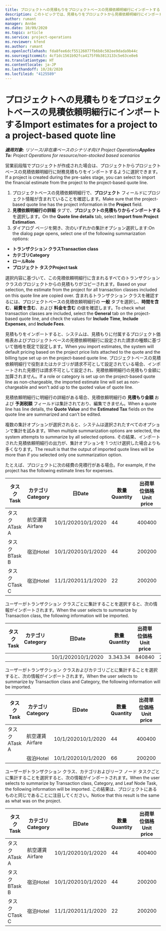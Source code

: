 ```yaml
---
title: プロジェクトへの見積もりをプロジェクトベースの見積依頼明細行にインポートする
description: このトピックでは、見積もりをプロジェクトから見積依頼明細行にインポートすることに関する情報を提供します。
author: rumant
manager: Annbe
ms.date: 10/09/2020
ms.topic: article
ms.service: project-operations
ms.reviewer: kfend
ms.author: rumant
ms.openlocfilehash: fda8fee6dcf55126077fb6b8c502ee9dada9b44c
ms.sourcegitcommit: 4cf1dc1561b92fca4175f0b3813133c5e63ce8e6
ms.translationtype: HT
ms.contentlocale: ja-JP
ms.lasthandoff: 10/28/2020
ms.locfileid: "4125589"
---
```

# <a name="import-estimates-for-a-project-to-a-project-based-quote-line"></a><span data-ttu-id="2659f-103">プロジェクトへの見積もりをプロジェクトベースの見積依頼明細行にインポートする</span><span class="sxs-lookup"><span data-stu-id="2659f-103">Import estimates for a project to a project-based quote line</span></span>

<span data-ttu-id="2659f-104">_**適用対象:** リソース/非在庫ベースのシナリオ向け Project Operations_</span><span class="sxs-lookup"><span data-stu-id="2659f-104">_**Applies To:** Project Operations for resource/non-stocked based scenarios_</span></span>


<span data-ttu-id="2659f-105">営業前段階でプロジェクトが作成された場合は、プロジェクトからプロジェクトベースの見積依頼明細行に財務見積もりをインポートするように選択できます。</span><span class="sxs-lookup"><span data-stu-id="2659f-105">If a project is created during the pre-sales stage, you can select to import the financial estimate from the project to the project-based quote line.</span></span>

1. <span data-ttu-id="2659f-106">プロジェクトベースの見積依頼明細行で、**プロジェクト** フィールドにプロジェクト情報が含まれていることを確認します。</span><span class="sxs-lookup"><span data-stu-id="2659f-106">Make sure that the project-based quote line has the project information in the **Project** field.</span></span>
2. <span data-ttu-id="2659f-107">**見積依頼明細行の詳細** タブで、**プロジェクトの見積もりからインポートする** を選択します。</span><span class="sxs-lookup"><span data-stu-id="2659f-107">On the **Quote line details** tab, select **Import from Project Estimation**.</span></span>
3. <span data-ttu-id="2659f-108">ダイアログ ページを開き、次のいずれかの集計オプション選択します:</span><span class="sxs-lookup"><span data-stu-id="2659f-108">On the dialog page opens, select one of the following summarization options:</span></span>

  - <span data-ttu-id="2659f-109">**トランザクション クラス**</span><span class="sxs-lookup"><span data-stu-id="2659f-109">**Transaction class**</span></span>
  - <span data-ttu-id="2659f-110">**カテゴリ**</span><span class="sxs-lookup"><span data-stu-id="2659f-110">**Category**</span></span>
  - <span data-ttu-id="2659f-111">**ロール**</span><span class="sxs-lookup"><span data-stu-id="2659f-111">**Role**</span></span> 
  - <span data-ttu-id="2659f-112">**プロジェクト タスク**</span><span class="sxs-lookup"><span data-stu-id="2659f-112">**Project task**</span></span>

<span data-ttu-id="2659f-113">選択内容に基づいて、この見積依頼明細行に含まれるすべてのトランザクション クラスのプロジェクトからの見積もりがコピーされます。</span><span class="sxs-lookup"><span data-stu-id="2659f-113">Based on your selection, the estimate from the project for all transaction classes included on this quote line are copied over.</span></span> <span data-ttu-id="2659f-114">含まれるトランザクション クラスを確認するには、プロジェクトベースの見積依頼明細行の **一般** タブを選択し、**時間を含む**、**経費を含む**、および **料金を含む** の値を確認します。</span><span class="sxs-lookup"><span data-stu-id="2659f-114">To check what transaction classes are included, select the **General** tab on the project-based quote line, and check the values for **Include Time**, **Include Expenses**, and **Include Fees**.</span></span>

<span data-ttu-id="2659f-115">見積もりをインポートすると、システムは、見積もりに付属するプロジェクト価格表およびプロジェクトベースの見積依頼明細行に設定された請求の種類に基づいて価格を既定で設定します。</span><span class="sxs-lookup"><span data-stu-id="2659f-115">When you import estimates, the system will default pricing based on the project price lists attached to the quote and the billing type set up on the project-based quote line.</span></span> <span data-ttu-id="2659f-116">プロジェクトベースの見積依頼明細行で役割またはカテゴリが請求不可として設定されている場合、インポートされた見積行は請求不可として設定され、見積依頼明細行の見積もり金額に加算されません。</span><span class="sxs-lookup"><span data-stu-id="2659f-116">If a role or category is set up on the project-based quote line as non-chargeable, the imported estimate line will set as non-chargeable and won't add up to the quoted value of quote line.</span></span>

<span data-ttu-id="2659f-117">見積依頼明細行に明細行の詳細がある場合、見積依頼明細行の **見積もり金額** および **予測税額** フィールドは集計されており、編集できません。</span><span class="sxs-lookup"><span data-stu-id="2659f-117">When a quote line has line details, the **Quote Value** and the **Estimated Tax** fields on the quote line are summarized and can't be edited.</span></span>

<span data-ttu-id="2659f-118">複数の集計オプションが選択されると、システムは選択されたすべてのオプションで集計を試みます。</span><span class="sxs-lookup"><span data-stu-id="2659f-118">When multiple summarization options are selected, the system attempts to summarize by all selected options.</span></span> <span data-ttu-id="2659f-119">その結果、インポートされた見積依頼明細行の出力が、集計オプションを 1 つだけ選択した場合よりも多くなります。</span><span class="sxs-lookup"><span data-stu-id="2659f-119">The result is that the output of imported quote lines will be more than if you selected only one summarization option.</span></span>

<span data-ttu-id="2659f-120">たとえば、プロジェクトに次の経費の見積行がある場合。</span><span class="sxs-lookup"><span data-stu-id="2659f-120">For example, if the project has the following estimate lines for expenses.</span></span>

| <span data-ttu-id="2659f-121">タスク​</span><span class="sxs-lookup"><span data-stu-id="2659f-121">Task</span></span> | <span data-ttu-id="2659f-122">カテゴリ</span><span class="sxs-lookup"><span data-stu-id="2659f-122">Category</span></span> | <span data-ttu-id="2659f-123">日</span><span class="sxs-lookup"><span data-stu-id="2659f-123">Date</span></span> | <span data-ttu-id="2659f-124">数量</span><span class="sxs-lookup"><span data-stu-id="2659f-124">Quantity</span></span> | <span data-ttu-id="2659f-125">出荷単位価格</span><span class="sxs-lookup"><span data-stu-id="2659f-125">Unit price</span></span> | <span data-ttu-id="2659f-126">金額</span><span class="sxs-lookup"><span data-stu-id="2659f-126">Amount</span></span> |
| --- | --- | --- | --- | --- | --- |
| <span data-ttu-id="2659f-127">タスク A</span><span class="sxs-lookup"><span data-stu-id="2659f-127">Task A</span></span> | <span data-ttu-id="2659f-128">航空運賃</span><span class="sxs-lookup"><span data-stu-id="2659f-128">Airfare</span></span> | <span data-ttu-id="2659f-129">10/1/2020</span><span class="sxs-lookup"><span data-stu-id="2659f-129">10/1/2020</span></span> | <span data-ttu-id="2659f-130">4</span><span class="sxs-lookup"><span data-stu-id="2659f-130">4</span></span> | <span data-ttu-id="2659f-131">400</span><span class="sxs-lookup"><span data-stu-id="2659f-131">400</span></span> | <span data-ttu-id="2659f-132">1600</span><span class="sxs-lookup"><span data-stu-id="2659f-132">1600</span></span> |
| <span data-ttu-id="2659f-133">タスク B</span><span class="sxs-lookup"><span data-stu-id="2659f-133">Task B</span></span> | <span data-ttu-id="2659f-134">宿泊</span><span class="sxs-lookup"><span data-stu-id="2659f-134">Hotel</span></span> | <span data-ttu-id="2659f-135">10/1/2020</span><span class="sxs-lookup"><span data-stu-id="2659f-135">10/1/2020</span></span> | <span data-ttu-id="2659f-136">4</span><span class="sxs-lookup"><span data-stu-id="2659f-136">4</span></span> | <span data-ttu-id="2659f-137">200</span><span class="sxs-lookup"><span data-stu-id="2659f-137">200</span></span> | <span data-ttu-id="2659f-138">800</span><span class="sxs-lookup"><span data-stu-id="2659f-138">800</span></span> |
| <span data-ttu-id="2659f-139">タスク C</span><span class="sxs-lookup"><span data-stu-id="2659f-139">Task C</span></span> | <span data-ttu-id="2659f-140">宿泊</span><span class="sxs-lookup"><span data-stu-id="2659f-140">Hotel</span></span> | <span data-ttu-id="2659f-141">11/1/2020</span><span class="sxs-lookup"><span data-stu-id="2659f-141">11/1/2020</span></span> | <span data-ttu-id="2659f-142">2</span><span class="sxs-lookup"><span data-stu-id="2659f-142">2</span></span> | <span data-ttu-id="2659f-143">200</span><span class="sxs-lookup"><span data-stu-id="2659f-143">200</span></span> | <span data-ttu-id="2659f-144">400</span><span class="sxs-lookup"><span data-stu-id="2659f-144">400</span></span> |

<span data-ttu-id="2659f-145">ユーザーがトランザクション クラスごとに集計することを選択すると、次の情報がインポートされます。</span><span class="sxs-lookup"><span data-stu-id="2659f-145">When the user selects to summarize by Transaction class, the following information will be imported.</span></span>

| <span data-ttu-id="2659f-146">タスク​</span><span class="sxs-lookup"><span data-stu-id="2659f-146">Task</span></span> | <span data-ttu-id="2659f-147">カテゴリ</span><span class="sxs-lookup"><span data-stu-id="2659f-147">Category</span></span> | <span data-ttu-id="2659f-148">日</span><span class="sxs-lookup"><span data-stu-id="2659f-148">Date</span></span> | <span data-ttu-id="2659f-149">数量</span><span class="sxs-lookup"><span data-stu-id="2659f-149">Quantity</span></span> | <span data-ttu-id="2659f-150">出荷単位価格</span><span class="sxs-lookup"><span data-stu-id="2659f-150">Unit price</span></span> | <span data-ttu-id="2659f-151">金額</span><span class="sxs-lookup"><span data-stu-id="2659f-151">Amount</span></span> |
| --- | --- | --- | --- | --- | --- |
| | | <span data-ttu-id="2659f-152">10/1/2020</span><span class="sxs-lookup"><span data-stu-id="2659f-152">10/1/2020</span></span> | <span data-ttu-id="2659f-153">3.34</span><span class="sxs-lookup"><span data-stu-id="2659f-153">3.34</span></span> | <span data-ttu-id="2659f-154">840</span><span class="sxs-lookup"><span data-stu-id="2659f-154">840</span></span> | <span data-ttu-id="2659f-155">2800</span><span class="sxs-lookup"><span data-stu-id="2659f-155">2800</span></span> |

<span data-ttu-id="2659f-156">ユーザーがトランザクション クラスおよびカテゴリごとに集計することを選択すると、次の情報がインポートされます。</span><span class="sxs-lookup"><span data-stu-id="2659f-156">When the user selects to summarize by Transaction class and Category, the following information will be imported.</span></span>

| <span data-ttu-id="2659f-157">タスク​</span><span class="sxs-lookup"><span data-stu-id="2659f-157">Task</span></span> | <span data-ttu-id="2659f-158">カテゴリ</span><span class="sxs-lookup"><span data-stu-id="2659f-158">Category</span></span> | <span data-ttu-id="2659f-159">日</span><span class="sxs-lookup"><span data-stu-id="2659f-159">Date</span></span> | <span data-ttu-id="2659f-160">数量</span><span class="sxs-lookup"><span data-stu-id="2659f-160">Quantity</span></span> | <span data-ttu-id="2659f-161">出荷単位価格</span><span class="sxs-lookup"><span data-stu-id="2659f-161">Unit price</span></span> | <span data-ttu-id="2659f-162">金額</span><span class="sxs-lookup"><span data-stu-id="2659f-162">Amount</span></span> |
| --- | --- | --- | --- | --- | --- |
| <span data-ttu-id="2659f-163">タスク A</span><span class="sxs-lookup"><span data-stu-id="2659f-163">Task A</span></span> | <span data-ttu-id="2659f-164">航空運賃</span><span class="sxs-lookup"><span data-stu-id="2659f-164">Airfare</span></span> | <span data-ttu-id="2659f-165">10/1/2020</span><span class="sxs-lookup"><span data-stu-id="2659f-165">10/1/2020</span></span> | <span data-ttu-id="2659f-166">4</span><span class="sxs-lookup"><span data-stu-id="2659f-166">4</span></span> | <span data-ttu-id="2659f-167">400</span><span class="sxs-lookup"><span data-stu-id="2659f-167">400</span></span> | <span data-ttu-id="2659f-168">1600</span><span class="sxs-lookup"><span data-stu-id="2659f-168">1600</span></span> |
| | <span data-ttu-id="2659f-169">宿泊</span><span class="sxs-lookup"><span data-stu-id="2659f-169">Hotel</span></span> | <span data-ttu-id="2659f-170">10/1/2020</span><span class="sxs-lookup"><span data-stu-id="2659f-170">10/1/2020</span></span> | <span data-ttu-id="2659f-171">6</span><span class="sxs-lookup"><span data-stu-id="2659f-171">6</span></span> | <span data-ttu-id="2659f-172">200</span><span class="sxs-lookup"><span data-stu-id="2659f-172">200</span></span> | <span data-ttu-id="2659f-173">1200</span><span class="sxs-lookup"><span data-stu-id="2659f-173">1200</span></span> |

<span data-ttu-id="2659f-174">ユーザーがトランザクション クラス、カテゴリおよびリーフ ノード タスクごとに集計することを選択すると、次の情報がインポートされます。</span><span class="sxs-lookup"><span data-stu-id="2659f-174">When the user selects to summarize by Transaction class, Category, and Leaf Node Task, the following information will be imported.</span></span> <span data-ttu-id="2659f-175">この結果は、プロジェクトにあるものと同じであることに注目してください。</span><span class="sxs-lookup"><span data-stu-id="2659f-175">Notice that this result is the same as what was on the project.</span></span>

| <span data-ttu-id="2659f-176">タスク​</span><span class="sxs-lookup"><span data-stu-id="2659f-176">Task</span></span> | <span data-ttu-id="2659f-177">カテゴリ</span><span class="sxs-lookup"><span data-stu-id="2659f-177">Category</span></span> | <span data-ttu-id="2659f-178">日</span><span class="sxs-lookup"><span data-stu-id="2659f-178">Date</span></span> | <span data-ttu-id="2659f-179">数量</span><span class="sxs-lookup"><span data-stu-id="2659f-179">Quantity</span></span> | <span data-ttu-id="2659f-180">出荷単位価格</span><span class="sxs-lookup"><span data-stu-id="2659f-180">Unit price</span></span> | <span data-ttu-id="2659f-181">金額</span><span class="sxs-lookup"><span data-stu-id="2659f-181">Amount</span></span> |
| --- | --- | --- | --- | --- | --- |
| <span data-ttu-id="2659f-182">タスク A</span><span class="sxs-lookup"><span data-stu-id="2659f-182">Task A</span></span> | <span data-ttu-id="2659f-183">航空運賃</span><span class="sxs-lookup"><span data-stu-id="2659f-183">Airfare</span></span> | <span data-ttu-id="2659f-184">10/1/2020</span><span class="sxs-lookup"><span data-stu-id="2659f-184">10/1/2020</span></span> | <span data-ttu-id="2659f-185">4</span><span class="sxs-lookup"><span data-stu-id="2659f-185">4</span></span> | <span data-ttu-id="2659f-186">400</span><span class="sxs-lookup"><span data-stu-id="2659f-186">400</span></span> | <span data-ttu-id="2659f-187">1600</span><span class="sxs-lookup"><span data-stu-id="2659f-187">1600</span></span> |
| <span data-ttu-id="2659f-188">タスク B</span><span class="sxs-lookup"><span data-stu-id="2659f-188">Task B</span></span> | <span data-ttu-id="2659f-189">宿泊</span><span class="sxs-lookup"><span data-stu-id="2659f-189">Hotel</span></span> | <span data-ttu-id="2659f-190">10/1/2020</span><span class="sxs-lookup"><span data-stu-id="2659f-190">10/1/2020</span></span> | <span data-ttu-id="2659f-191">4</span><span class="sxs-lookup"><span data-stu-id="2659f-191">4</span></span> | <span data-ttu-id="2659f-192">200</span><span class="sxs-lookup"><span data-stu-id="2659f-192">200</span></span> | <span data-ttu-id="2659f-193">800</span><span class="sxs-lookup"><span data-stu-id="2659f-193">800</span></span> |
| <span data-ttu-id="2659f-194">タスク C</span><span class="sxs-lookup"><span data-stu-id="2659f-194">Task C</span></span> | <span data-ttu-id="2659f-195">宿泊</span><span class="sxs-lookup"><span data-stu-id="2659f-195">Hotel</span></span> | <span data-ttu-id="2659f-196">11/1/2020</span><span class="sxs-lookup"><span data-stu-id="2659f-196">11/1/2020</span></span> | <span data-ttu-id="2659f-197">2</span><span class="sxs-lookup"><span data-stu-id="2659f-197">2</span></span> | <span data-ttu-id="2659f-198">200</span><span class="sxs-lookup"><span data-stu-id="2659f-198">200</span></span> | <span data-ttu-id="2659f-199">400</span><span class="sxs-lookup"><span data-stu-id="2659f-199">400</span></span> |
